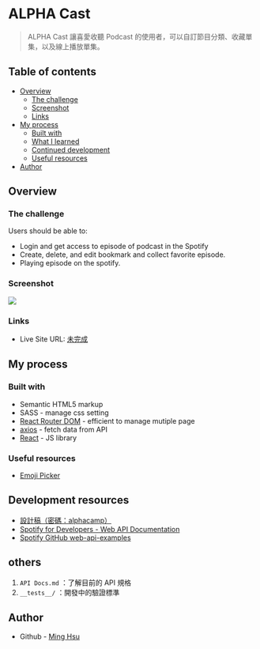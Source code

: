 # ALPHA Cast

> ALPHA Cast 讓喜愛收聽 Podcast 的使用者，可以自訂節目分類、收藏單集，以及線上播放單集。

## Table of contents

- [Overview](#overview)
  - [The challenge](#the-challenge)
  - [Screenshot](#screenshot)
  - [Links](#links)
- [My process](#my-process)
  - [Built with](#built-with)
  - [What I learned](#what-i-learned)
  - [Continued development](#continued-development)
  - [Useful resources](#useful-resources)
- [Author](#author)

## Overview

### The challenge

Users should be able to:

- Login and get access to episode of podcast in the Spotify
- Create, delete, and edit bookmark and collect favorite episode.
- Playing episode on the spotify.

### Screenshot

![](./src/assets/screenshot.png)

### Links

- Live Site URL: [未完成](URL)

## My process

### Built with

- Semantic HTML5 markup
- SASS - manage css setting
- [React Router DOM](https://reactrouter.com/en/main) - efficient to manage mutiple page
- [axios](https://www.npmjs.com/package/axios) - fetch data from API
- [React](https://reactjs.org/) - JS library

### Useful resources

- [Emoji Picker](https://www.npmjs.com/package/emoji-picker-react)

## Development resources

- [設計稿（密碼：alphacamp）](https://www.figma.com/file/yRwY6jkmQbysRBIqr7A0bv/Capstone-Podcast?type=design&node-id=0-1&mode=design)
- [Spotify for Developers - Web API Documentation](https://developer.spotify.com/documentation/web-api)
- [Spotify GitHub web-api-examples](https://github.com/spotify/web-api-examples)

## others

1.  `API Docs.md` ：了解目前的 API 規格
2.  `__tests__/` ：開發中的驗證標準

## Author

- Github - [Ming Hsu](https://github.com/Sergio)
